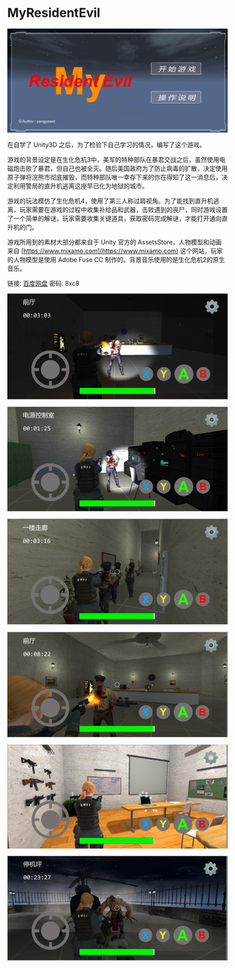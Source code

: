 # MyResidentEvil

![游戏截图](/ScreenShot/start.png "游戏截图")

在自学了 Unity3D 之后，为了检验下自己学习的情况，编写了这个游戏。

游戏的背景设定是在生化危机3中，美军的特种部队在暴君交战之后，虽然使用电磁炮击败了暴君，但自己也被全灭。随后美国政府为了防止病毒的扩散，决定使用原子弹将浣熊市彻底摧毁，而特种部队唯一幸存下来的你在得知了这一消息后，决定利用警局的直升机逃离这座早已化为地狱的城市。

游戏的玩法模仿了生化危机4，使用了第三人称过肩视角。为了能找到直升机逃离，玩家需要在游戏的过程中收集补给品和武器，击败遇到的丧尸，同时游戏设置了一个简单的解谜，玩家需要收集关键道具，获取密码完成解谜，才能打开通向直升机的门。

游戏所用到的素材大部分都来自于 Unity 官方的 AssetsStore，人物模型和动画来自 [https://www.mixamo.com](https://www.mixamo.com)  这个网站，玩家的人物模型是使用 Adobe Fuse CC 制作的。背景音乐使用的是生化危机2的原生音乐。

链接: [百度网盘](https://pan.baidu.com/s/1M7tmIsyVqNlWdILvzhnoUQ) 密码: 8xc8

![游戏截图](/ScreenShot/FrontHall.png "游戏截图")

![游戏截图](/ScreenShot/PowerSource.png "游戏截图")

![游戏截图](/ScreenShot/FirstFloor.png "游戏截图")

![游戏截图](/ScreenShot/FrontHall_L.png "游戏截图")

![游戏截图](/ScreenShot/BattleRoom.png "游戏截图")

![游戏截图](/ScreenShot/final.png "游戏截图")